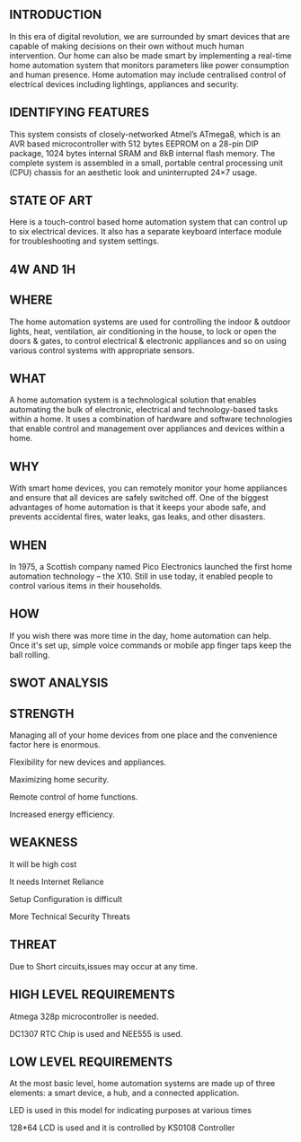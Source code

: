 ## INTRODUCTION
In this era of digital revolution, we are surrounded by smart devices that are capable of making decisions on their own without much human intervention. Our home can also be made smart by implementing a real-time home automation system that monitors parameters like power consumption and human presence. Home automation may include centralised control of electrical devices including lightings, appliances and security.
## IDENTIFYING FEATURES
This system consists of closely-networked Atmel’s ATmega8, which is an AVR based microcontroller with 512 bytes EEPROM on a 28-pin DIP package, 1024 bytes internal SRAM and 8kB internal flash memory. The complete system is assembled in a small, portable central processing unit (CPU) chassis for an aesthetic look and uninterrupted 24×7 usage.
## STATE OF ART
Here is a touch-control based home automation system that can control up to six electrical devices. It also has a separate keyboard interface module for troubleshooting and system settings.
## 4W AND 1H
## WHERE
The home automation systems are used for controlling the indoor & outdoor lights, heat, ventilation, air conditioning in the house, to lock or open the doors & gates, to control electrical & electronic appliances and so on using various control systems with appropriate sensors.
## WHAT
A home automation system is a technological solution that enables automating the bulk of electronic, electrical and technology-based tasks within a home. It uses a combination of hardware and software technologies that enable control and management over appliances and devices within a home.
## WHY
With smart home devices, you can remotely monitor your home appliances and ensure that all devices are safely switched off. One of the biggest advantages of home automation is that it keeps your abode safe, and prevents accidental fires, water leaks, gas leaks, and other disasters.
## WHEN
In 1975, a Scottish company named Pico Electronics launched the first home automation technology – the X10. Still in use today, it enabled people to control various items in their households.
## HOW
If you wish there was more time in the day, home automation can help. Once it's set up, simple voice commands or mobile app finger taps keep the ball rolling.
## SWOT ANALYSIS
## STRENGTH
Managing all of your home devices from one place and the convenience factor here is enormous.

Flexibility for new devices and appliances.

Maximizing home security.

Remote control of home functions.

Increased energy efficiency.
## WEAKNESS
It will be high cost

It needs Internet Reliance

Setup Configuration is difficult

More Technical Security Threats
## THREAT
Due to Short circuits,issues may occur at any time.
## HIGH LEVEL REQUIREMENTS
Atmega 328p microcontroller is needed.

DC1307 RTC Chip is used and NEE555 is used.
## LOW LEVEL REQUIREMENTS
At the most basic level, home automation systems are made up of three elements: a smart device, a hub, and a connected application.

LED is used in this model for indicating purposes at various times

128*64 LCD is used and it is controlled by KS0108 Controller

